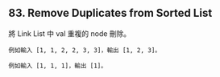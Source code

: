 ## 83. Remove Duplicates from Sorted List

將 Link List 中 val 重複的 node 刪除。

```
例如輸入 [1, 1, 2, 2, 3, 3]，輸出 [1, 2, 3]。

例如輸入 [1, 1, 1]，輸出 [1]。
```